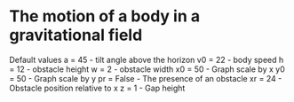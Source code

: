 # The motion of a body in a gravitational field
Default values
a = 45 - tilt angle above the horizon
v0 = 22 - body speed
h = 12 -  obstacle height
w = 2 - obstacle width
x0 = 50 -  Graph scale by x
y0 = 50 - Graph scale by y
pr = False - The presence of an obstacle
xr = 24 - Obstacle position relative to x
z = 1 - Gap height
